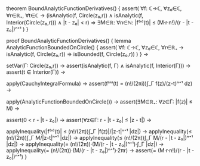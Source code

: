 theorem BoundAnalyticFunctionDerivatives() {
  assert(
    ∀f: ℂ→ℂ, ∀z₀∈ℂ, ∀r∈ℝ₊, ∀t∈ℂ →
    (isAnalytic(f, Circle(z₀,r)) ∧ isAnalytic(f, Interior(Circle(z₀,r))) ∧
     |t - z₀| < r) ⇒
    ∃M∈ℝ: ∀n∈ℕ: |f⁽ⁿ⁾(t)| ≤ (M·r·n!)/(r - |t - z₀|)ⁿ⁺¹
  )
}

proof BoundAnalyticFunctionDerivatives() {
  lemma AnalyticFunctionBoundedOnCircle() {
    assert(
      ∀f: ℂ→ℂ, ∀z₀∈ℂ, ∀r∈ℝ₊ →
      isAnalytic(f, Circle(z₀,r)) ⇒ isBounded(f, Circle(z₀,r))
    )
  } →

  setVar(Γ: Circle(z₀,r)) →
  assert(isAnalytic(f, Γ) ∧ isAnalytic(f, Interior(Γ))) →
  assert(t ∈ Interior(Γ)) →
  
  apply(CauchyIntegralFormula) →
  assert(f⁽ⁿ⁾(t) = (n!/(2πi))∫_Γ f(z)/(z-t)ⁿ⁺¹ dz) →
  
  apply(AnalyticFunctionBoundedOnCircle()) →
  assert(∃M∈ℝ₊: ∀z∈Γ: |f(z)| ≤ M) →
  
  assert(0 < r - |t - z₀|) →
  assert(∀z∈Γ: r - |t - z₀| ≤ |z - t|) →
  
  applyInequality(|f⁽ⁿ⁾(t)| ≤ (n!/(2π))∫_Γ |f(z)|/|z-t|ⁿ⁺¹ |dz|) →
  applyInequality(≤ (n!/(2π))∫_Γ M/|z-t|ⁿ⁺¹ |dz|) →
  applyInequality(≤ (n!/(2π))∫_Γ M/(r - |t - z₀|)ⁿ⁺¹ |dz|) →
  applyInequality(= (n!/(2π))·(M/(r - |t - z₀|)ⁿ⁺¹)·∫_Γ |dz|) →
  applyInequality(= (n!/(2π))·(M/(r - |t - z₀|)ⁿ⁺¹)·2πr) →
  assert(= (M·r·n!)/(r - |t - z₀|)ⁿ⁺¹)
}
